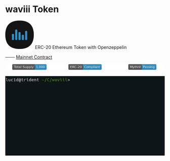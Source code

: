 # waviii Token
![waviii_logo](Etherscan.io/waviii_logo_small.png) 
ERC-20 Ethereum Token with Openzeppelin

─── [Mainnet Contract](https://etherscan.io/token/0xBA00868912Af1a409F11E9c2B5d3a9376Cb3C2E2)<br />

<p align="left">
<a href="https://etherscan.io/token/0xBA00868912Af1a409F11E9c2B5d3a9376Cb3C2E2"><img src="Etherscan.io/waviii_badges.png"></a><br /><br />
<a href="https://etherscan.io/token/0xBA00868912Af1a409F11E9c2B5d3a9376Cb3C2E2" target="_blank"><img align="left" src="Etherscan.io/waviii.gif"></a>
</p>